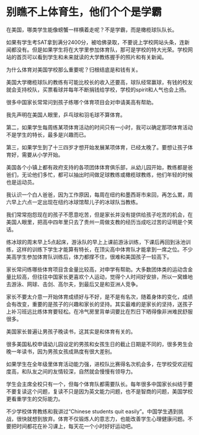 # 别瞧不上体育生，他们个个是学霸

在美国，哪类学生能像螃蟹一样横着走呢？不是学霸，而是橄榄球队队长。 

如果有学生考SAT拿到满分2400分，被哈佛录取，不要说上学校网站头条，连新闻都没有。但是如果学生将在大学里参加体育队，那可是学校的特大光荣。学校网站的首页可以看到学生和未来就读的大学教练握手的照片和有关新闻。 

为什么体育对美国学校那么重要呢？归根结底是和钱有关。 

美国大学橄榄球队的教练有可能比校长的收入还要高，球队经常赢球，有钱的校友就会支持校队，买票看球并每年不断捐钱给学校，学校的spirit和人气也会上扬。 

很多中国家长常常问到孩子练哪个体育项目会对申请美高有帮助。 

我先声明在美国人眼里，乒乓球和羽毛球不算体育。 

第二，如果学生每周练某项体育活动的时间只有一小时，我可以确定那项体育活动不是学生的特长，最多是兴趣而已。 

第三，如果学生到了十三四岁才想开始发展某项体育，已经太晚了。要想让孩子体育好，需要从小学开始。 

美国各个小镇上都有政府支持的各项团体体育俱乐部，从幼儿园开始，教练都是爸爸们，无论他们多忙，都可以抽出时间做足球教练或橄榄球教练，他们年轻的时候也是运动员。 

我认识一个白人爸爸，因为工作原因，每周在纽约和墨西哥市来回，再怎么累，周六早上六点一定出现在纽约冰球馆帮儿子的冰球队当教练。 

我们常常抱怨现在的孩子不愿意吃苦，但是家长并没有提供给孩子吃苦的机会，在美国人眼里，把高中四年里只去了贵州一周做支教的经历当成吃过苦的证明是个笑话。 

练冰球的周末早上5点起床，游泳队的早上上课前游泳训练，下课后再回到泳池训练，这样的训练下学生才能算有特长，在顶尖高中体育队才能拿到一席之位。不少美高学生参加体育队训练后，体力都撑不住，很难和美国孩子一较高下。 

家长常问练哪些体育项目含金量比较高，对申学有帮助。大多数团体类的运动含金量比较高，但往往中国家长更喜欢个人运动，觉得个人时间好安排，所以一窝蜂地去游泳、网球、击剑、高尔夫，到最后又是和亚洲人竞争。 

家长不要太介意一开始体育成绩好与不好，是不是有名次，随着身体的变化，成绩会有改变，重要的是孩子的兴趣和家长的坚持。其实最难的是家长的坚持，送孩子上补习班远比练体育要轻松。在冷气房里背单词要比在烈日下晒得像非洲难民舒服很多。 

美国家长普遍让男孩子晚读书，这其实是和体育有关的。 

很多美国私校申请幼儿园设定的男孩和女孩生日的截止日期是不同的，很多男生会晚一年读书，因为男孩女孩成熟度有很大差别。 

如果学生在全年级里体育活动能力强，进校队比赛得名次机会多，在学校受欢迎程度高，和队友之间的友情较深，自然就会慢慢有领导力。 

学生会主席全校只有一个，但每个体育队都需要队长。每年很多中国家长纠结于要不要复读这个问题，复读不只是因为英文能力问题，也不是智商的问题，美国学校更看重学生的交际能力。 

不少学校体育教练和我讲过“Chinese students quit easily”。中国学生遇到挑战，很快就想到放弃。体育不仅锻炼人的意志力，也能改善学生心理健康问题。不要把时间都花在补习课上，每天花一个小时好好运动吧。